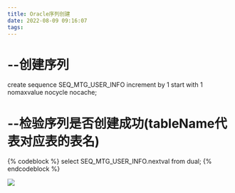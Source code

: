 ```yaml
---
title: Oracle序列创建
date: 2022-08-09 09:16:07
tags:
---
```

# --创建序列
create sequence SEQ_MTG_USER_INFO
increment by 1
start with 1
nomaxvalue
nocycle
nocache;

# --检验序列是否创建成功(tableName代表对应表的表名)
{% codeblock %}
select SEQ_MTG_USER_INFO.nextval from dual;
{% endcodeblock %}


![](legendOracle.png)